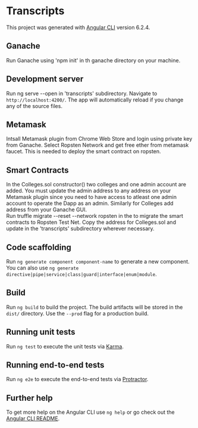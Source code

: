 # Transcripts

This project was generated with [Angular CLI](https://github.com/angular/angular-cli) version 6.2.4.

## Ganache
Run Ganache using 'npm init' in th ganache directory on your machine. 

## Development server
Run ng serve --open in 'transcripts' subdirectory. 
Navigate to `http://localhost:4200/`. The app will automatically reload if you change any of the source files.

## Metamask
Intsall Metamask plugin from Chrome Web Store and login using private key from Ganache. Select Ropsten Network and get free ether from metamask faucet. This is needed to deploy the smart contract on ropsten.

## Smart Contracts
In the Colleges.sol constructor() two colleges and one admin account are added. You must update the admin address to any address on your Metamask plugin since you need to have access to atleast one admin account to operate the Dapp as an admin. Similarly for Colleges add address from your Ganache GUI.  
Run truffle migrate --reset --network ropsten in the to migrate the smart contracts to Ropsten Test Net.
Copy the address for Colleges.sol and update in the 'transcripts' subdirectory wherever necessary.

## Code scaffolding

Run `ng generate component component-name` to generate a new component. You can also use `ng generate directive|pipe|service|class|guard|interface|enum|module`.

## Build

Run `ng build` to build the project. The build artifacts will be stored in the `dist/` directory. Use the `--prod` flag for a production build.

## Running unit tests

Run `ng test` to execute the unit tests via [Karma](https://karma-runner.github.io).

## Running end-to-end tests

Run `ng e2e` to execute the end-to-end tests via [Protractor](http://www.protractortest.org/).

## Further help

To get more help on the Angular CLI use `ng help` or go check out the [Angular CLI README](https://github.com/angular/angular-cli/blob/master/README.md).
